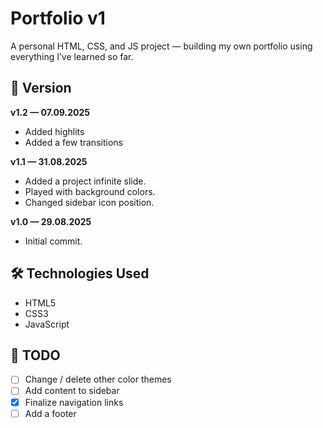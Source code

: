 # Portfolio v1  

A personal HTML, CSS, and JS project — building my own portfolio using everything I’ve learned so far.  

## 🚀 Version  
**v1.2 — 07.09.2025** 
- Added highlits 
- Added a few transitions

**v1.1 — 31.08.2025**  
- Added a project infinite slide.
- Played with background colors.
- Changed sidebar icon position.

**v1.0 — 29.08.2025**  
- Initial commit.  

## 🛠️ Technologies Used  
- HTML5  
- CSS3  
- JavaScript  

## 📌 TODO  
- [ ] Change / delete other color themes  
- [ ] Add content to sidebar
- [X] Finalize navigation links  
- [ ] Add a footer  
